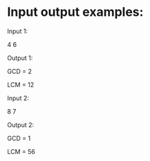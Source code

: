 # Input output examples:

Input 1:

4 6

Output 1:

GCD = 2

LCM = 12








Input 2:

8 7

Output 2:

GCD = 1

LCM = 56
